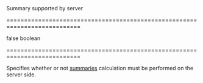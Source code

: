 <!--**
/*-------------------------------------------
    Auto-generated file. Do not modify.
-------------------------------------------

**-->
<!--d-->Summary supported by server<!--/d-->
===========================================================================
<!--default-->false<!--/default-->
<!--type-->boolean<!--/type-->
===========================================================================

<!--shortDescription-->
Specifies whether or not [summaries](/Documentation/Guide/UI_Widgets/Data_Grid/Summaries/) calculation must be performed on the server side.
<!--/shortDescription-->

<!--fullDescription-->

<!--/fullDescription-->
